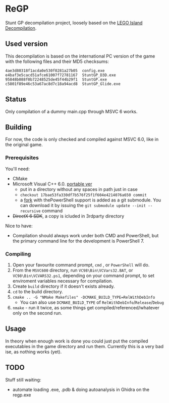 # ReGP

Stunt GP decompilation project, loosely based on the [LEGO Island Decompilation](https://github.com/isledecomp/isle).

## Used version

This decompilation is based on the international PC version of the game with the following files and their MD5 checksums:

```plain
4ae3d80318f1acda0e530f0281a27b05  config.exe
e4baf3e5cacd51afce61007f72781167  StuntGP_D3D.exe
95848b088f0b72248525de45f44b29f1  StuntGP.exe
c5801f89e46c53a67ac8d7c18a94acd8  StuntGP_Glide.exe
```

## Status

Only compilation of a dummy main.cpp through MSVC 6 works.

## Building

For now, the code is only checked and compiled against MSVC 6.0, like in the original game.

### Prerequisites

You'll need:

- CMake
- Microsoft Visual C++ 6.0. [portable ver](https://github.com/itsmattkc/MSVC600)
  - put in a directory without any spaces in path just in case
  - `checkout 17bae53fa330df7b576f25f1f604e4214076a650 commit`
  - a [fork](https://github.com/halamix2/MSVC600/tree/6.00.8168) with thePowerShell support is added as a git submodule. You can download it by issuing the `git submodule update --init --recursive` command
- ~~DirectX 6 SDK~~, a copy is icluded in 3rdparty directory

Nice to have:

- Compilation should always work under both CMD and PowerShell, but the primary command line for the development is PowerShell 7.

### Compiling

1. Open your favourite command prompt, `cmd` , or `PowerShell` will do.
1. From the `MSVC600` directory, run `VC98\Bin\VCVars32.BAT`, or `VC98\Bin\VCVARS32.ps1`, depending on your command prompt, to set enviroment variables necessary for compilation.
1. Create `build` directory if it doesn't exists already.
1. `cd` to the build directory.
1. `cmake .. -G "NMake Makefiles" -DCMAKE_BUILD_TYPE=RelWithDebInfo`
    - You can also use `DCMAKE_BUILD_TYPE` of `RelWithDebInfo`/`Release`/`Debug`
1. `nmake` - run it twice, as some things get compiled/referenced/whatever only on the second run.

## Usage

In theory when enough work is done you could just put the compiled executables in the game directory and run them. Currently this is a very bad ise, as nothing works (yet).

## TODO

Stuff still waiting:

- automate loading .exe, .pdb & doing autoanalysis in Ghidra on the regp.exe
